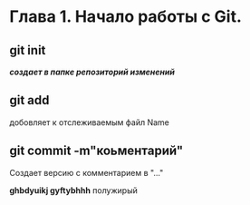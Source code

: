 # Глава 1. Начало работы с Git.

## git init

***создает в папке репозиторий изменений*** 

## git add

добовляет к отслеживаемым файл Name

## git commit -m"коьментарий" 

Создает версию с комментарием в "..." 

**ghbdyuikj gyftybhhh** полужирый